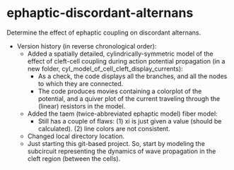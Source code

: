 # ephaptic-discordant-alternans

Determine the effect of ephaptic coupling on discordant alternans.

- Version history (in reverse chronological order):
    - Added a spatially detailed, cylindrically-symmetric model of the effect of cleft-cell coupling during action potential propagation (in a new folder, cyl_model_of_cell_cleft_display_currents):
        * As a check, the code displays all the branches, and all the nodes to which they are connected.
        * The code produces movies containing a colorplot of the potential, and a quiver plot of the current traveling through the (linear) resistors in the model.
    - Added the taem (twice-abbreviated ephaptic model) fiber model:
        * Still has a couple of flaws: 
            (1) xi is just given a value (should be calculated).
            (2) line colors are not consistent.
    - Changed local directory location.
    - Just starting this git-based project.  So, start by modeling the subcircuit representing the dynamics of wave propagation in the cleft region (between the cells).
